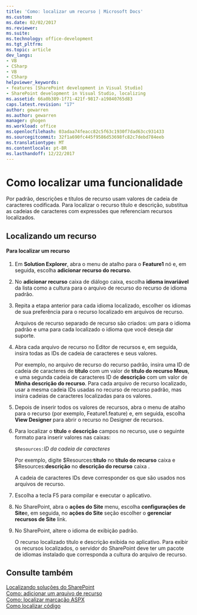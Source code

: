 ```yaml
---
title: 'Como: localizar um recurso | Microsoft Docs'
ms.custom: 
ms.date: 02/02/2017
ms.reviewer: 
ms.suite: 
ms.technology: office-development
ms.tgt_pltfrm: 
ms.topic: article
dev_langs:
- VB
- CSharp
- VB
- CSharp
helpviewer_keywords:
- features [SharePoint development in Visual Studio]
- SharePoint development in Visual Studio, localizing
ms.assetid: 66a0b389-1f71-421f-9817-a19840765d83
caps.latest.revision: "17"
author: gewarren
ms.author: gewarren
manager: ghogen
ms.workload: office
ms.openlocfilehash: 03adaa74feacc82c5f63c1930f7dad63cc931433
ms.sourcegitcommit: 32f1a690fc445f9586d53698fc82c7debd784eeb
ms.translationtype: MT
ms.contentlocale: pt-BR
ms.lasthandoff: 12/22/2017
---
```

# <a name="how-to-localize-a-feature"></a>Como localizar uma funcionalidade
  Por padrão, descrições e títulos de recurso usam valores de cadeia de caracteres codificada. Para localizar o recurso título e descrição, substitua as cadeias de caracteres com expressões que referenciam recursos localizados.  
  
## <a name="localizing-a-feature"></a>Localizando um recurso  
  
#### <a name="to-localize-a-feature"></a>Para localizar um recurso  
  
1.  Em **Solution Explorer**, abra o menu de atalho para o **Feature1** nó e, em seguida, escolha **adicionar recurso do recurso**.  
  
2.  No **adicionar recurso** caixa de diálogo caixa, escolha **idioma invariável** da lista como a cultura para o arquivo de recurso do recurso de idioma padrão.  
  
3.  Repita a etapa anterior para cada idioma localizado, escolher os idiomas de sua preferência para o recurso localizado em arquivos de recurso.  
  
     Arquivos de recurso separado de recurso são criados: um para o idioma padrão e uma para cada localizado o idioma que você deseja dar suporte.  
  
4.  Abra cada arquivo de recurso no Editor de recursos e, em seguida, insira todas as IDs de cadeia de caracteres e seus valores.  
  
     Por exemplo, no arquivo de recurso do recurso padrão, insira uma ID de cadeia de caracteres de **título** com um valor de **título do recurso Meus**, e uma segunda cadeia de caracteres ID de **descrição** com um valor de **Minha descrição do recurso**. Para cada arquivo de recurso localizado, usar a mesma cadeia IDs usadas no recurso de recurso padrão, mas insira cadeias de caracteres localizadas para os valores.  
  
5.  Depois de inserir todos os valores de recursos, abra o menu de atalho para o recurso (por exemplo, Feature1.feature) e, em seguida, escolha **View Designer** para abrir o recurso no Designer de recursos.  
  
6.  Para localizar o **título** e **descrição** campos no recurso, use o seguinte formato para inserir valores nas caixas:  
  
     `$Resources:`*ID da cadeia de caracteres*  
  
     Por exemplo, digite $Resources:**título** no **título do recurso** caixa e $Resources:**descrição** no **descrição do recurso** caixa .  
  
     A cadeia de caracteres IDs deve corresponder os que são usados nos arquivos de recurso.  
  
7.  Escolha a tecla F5 para compilar e executar o aplicativo.  
  
8.  No SharePoint, abra o **ações do Site** menu, escolha **configurações de Site**e, em seguida, no **ações do Site** seção escolher o **gerenciar recursos de Site** link.  
  
9. No SharePoint, altere o idioma de exibição padrão.  
  
     O recurso localizado título e descrição exibida no aplicativo. Para exibir os recursos localizados, o servidor do SharePoint deve ter um pacote de idiomas instalado que corresponda a cultura do arquivo de recurso.  
  
## <a name="see-also"></a>Consulte também  
 [Localizando soluções do SharePoint](../sharepoint/localizing-sharepoint-solutions.md)   
 [Como: adicionar um arquivo de recurso](../sharepoint/how-to-add-a-resource-file.md)   
 [Como: localizar marcação ASPX](../sharepoint/how-to-localize-aspx-markup.md)   
 [Como localizar código](../sharepoint/how-to-localize-code.md)  
  
  
